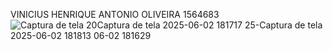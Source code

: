 VINICIUS HENRIQUE ANTONIO OLIVEIRA 1564683
![Captura de tela 20![Captura de tela 2025-06-02 181717](https://github.com/user-attachments/assets/f30af749-c4ab-4be2-83d7-175fea7d8ab2)
25-![Captura de tela 2025-06-02 181813](https://github.com/user-attachments/assets/7f2a281b-0c01-46a2-8bca-d350414af04c)
06-02 181629](https://github.com/user-attachments/assets/601124d5-b77b-440d-8f86-fe46636e9710)



